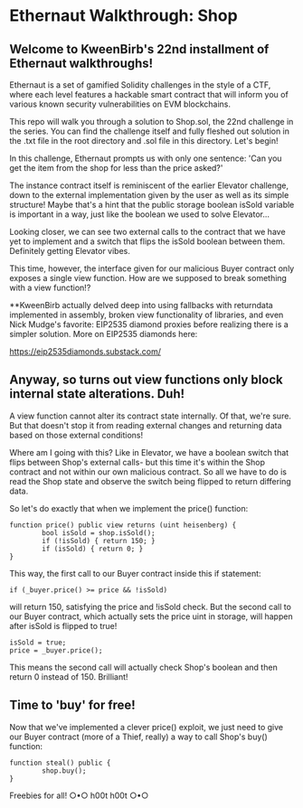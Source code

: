 # Ethernaut Walkthrough: Shop
## Welcome to KweenBirb's 22nd installment of Ethernaut walkthroughs! 

Ethernaut is a set of gamified Solidity challenges in the style of a CTF, where each level features a hackable smart contract that will inform you of various known security vulnerabilities on EVM blockchains.

This repo will walk you through a solution to Shop.sol, the 22nd challenge in the series. You can find the challenge itself and fully fleshed out solution in the .txt file in the root directory and .sol file in this directory. Let's begin!

In this challenge, Ethernaut prompts us with only one sentence: 'Can you get the item from the shop for less than the price asked?' 

The instance contract itself is reminiscent of the earlier Elevator challenge, down to the external implementation given by the user as well as its simple structure! Maybe that's a hint that the public storage boolean isSold variable is important in a way, just like the boolean we used to solve Elevator...

Looking closer, we can see two external calls to the contract that we have yet to implement and a switch that flips the isSold boolean between them. Definitely getting Elevator vibes. 

This time, however, the interface given for our malicious Buyer contract only exposes a single view function. How are we supposed to break something with a view function!?

**KweenBirb actually delved deep into using fallbacks with returndata implemented in assembly, broken view functionality of libraries, and even Nick Mudge's favorite: EIP2535 diamond proxies before realizing there is a simpler solution. More on EIP2535 diamonds here:

https://eip2535diamonds.substack.com/

## Anyway, so turns out view functions only block internal state alterations. Duh!

A view function cannot alter its contract state internally. Of that, we're sure. But that doesn't stop it from reading external changes and returning data based on those external conditions!

Where am I going with this? Like in Elevator, we have a boolean switch that flips between Shop's external calls- but this time it's within the Shop contract and not within our own malicious contract. So all we have to do is read the Shop state and observe the switch being flipped to return differing data.

So let's do exactly that when we implement the price() function:

```
function price() public view returns (uint heisenberg) {
        bool isSold = shop.isSold();
        if (!isSold) { return 150; }
        if (isSold) { return 0; }
}
```

This way, the first call to our Buyer contract inside this if statement:

```if (_buyer.price() >= price && !isSold)```

will return 150, satisfying the price and !isSold check. But the second call to our Buyer contract, which actually sets the price uint in storage, will happen after isSold is flipped to true!

```
isSold = true;
price = _buyer.price();
```

This means the second call will actually check Shop's boolean and then return 0 instead of 150. Brilliant!

## Time to 'buy' for free!

Now that we've implemented a clever price() exploit, we just need to give our Buyer contract (more of a Thief, really) a way to call Shop's buy() function:

```
function steal() public {
        shop.buy();
}
```

Freebies for all!
○•○ h00t h00t ○•○

